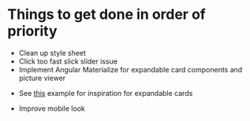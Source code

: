 # Things to get done in order of priority

* Clean up style sheet
* Click too fast slick slider issue
* Implement Angular Materialize for expandable card components and picture viewer
- See [this](https://stackoverflow.com/questions/41459995/how-to-make-angular-material-md-card-expandable) example for inspiration for expandable cards
* Improve mobile look
